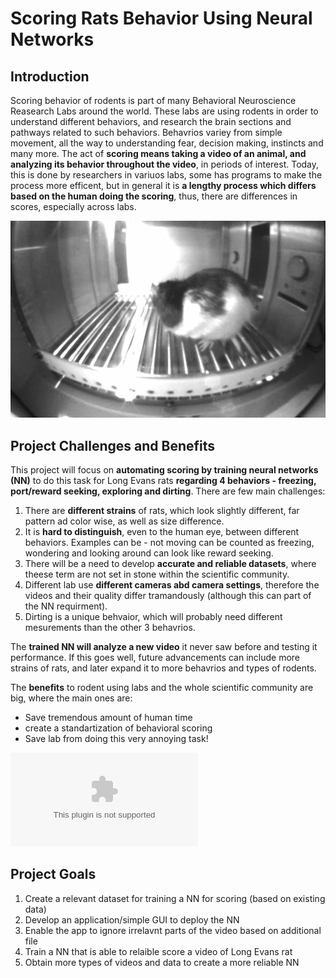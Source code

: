 # Scoring Rats Behavior Using Neural Networks
## Introduction
  Scoring behavior of rodents is part of many Behavioral Neuroscience Reasearch Labs around the world. 
  These labs are using rodents in order to understand different behaviors, and research the brain sections and pathways related to such behaviors.
  Behavrios variey from simple movement, all the way to understanding fear, decision making, instincts and many more.
  The act of **scoring means taking a video of an animal, and analyzing its behavior throughout the video**, in periods of interest.
  Today, this is done by researchers in variuos labs, some has programs to make the process more efficent, but in general it is **a lengthy process
    which differs based on the human doing the scoring**, thus, there are differences in scores, especially across labs.
    
![Image of a rat from my research](Images/RatVideo1.jpg)

## Project Challenges and Benefits
  This project will focus on **automating scoring by training neural networks (NN)** to do this task for Long Evans rats **regarding 4 behaviors - 
  freezing, port/reward seeking, exploring and dirting**.
  There are few main challenges:
  1. There are **different strains** of rats, which look slightly different, far pattern ad color wise, as well as size difference.
  2. It is **hard to distinguish**, even to the human eye, between different behaviors. 
    Examples can be - not moving can be counted as freezing, wondering and looking around can look like reward seeking.
  3. There will be a need to develop **accurate and reliable datasets**, where theese term are not set in stone within the scientific community.
  4. Different lab use **different cameras abd camera settings**, therefore the videos and their quality differ tramandously
      (although this can part of the NN requirment).
  5. Dirting is a unique behvaior, which will probably need different mesurements than the other 3 behavrios.

  The **trained NN will analyze a new video** it never saw before and testing it performance. 
  If this goes well, future advancements can include more strains of rats, and later expand it to more behavrios and types of rodents.

  The **benefits** to rodent using labs and the whole scientific community are big, where the main ones are:
  - Save tremendous amount of human time
  - create a standartization of behavioral scoring
  - Save lab from doing this very annoying task!
  
  ![Example of output excel file](CI-D1.xlsx)
 
## Project Goals
  1. Create a relevant dataset for training a NN for scoring (based on existing data)
  2. Develop an application/simple GUI to deploy the NN
  3. Enable the app to ignore irrelavnt parts of the video based on additional file
  4. Train a NN that is able to relaible score a video of Long Evans rat
  5. Obtain more types of videos and data to create a more reliable NN

